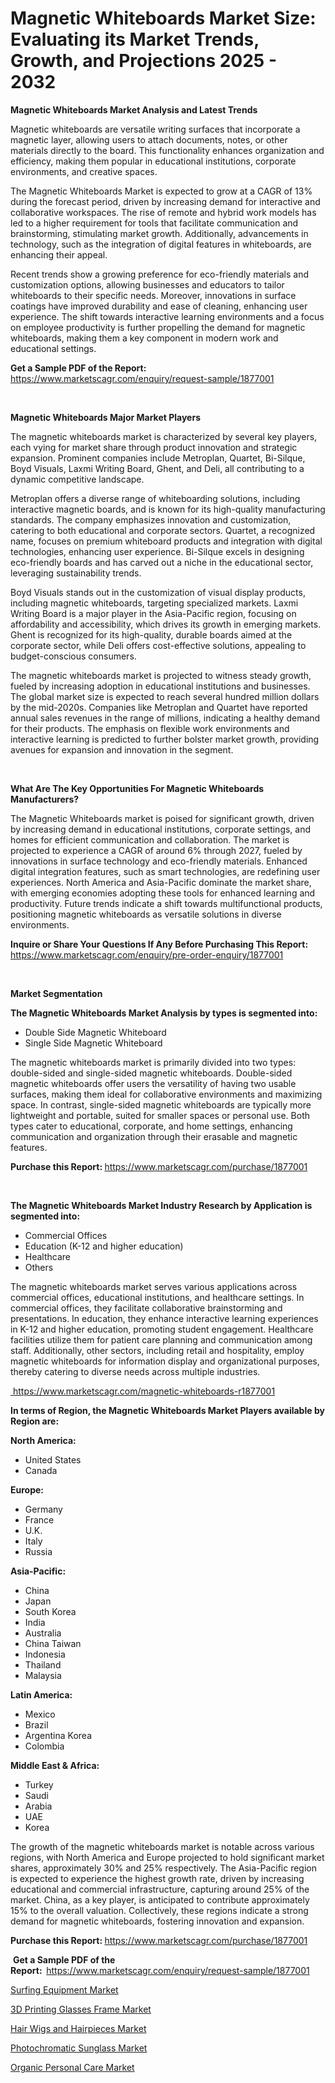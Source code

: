 <p><h1>Magnetic Whiteboards Market Size: Evaluating its Market Trends, Growth, and Projections 2025 - 2032</h1></p><p><strong>Magnetic Whiteboards Market Analysis and Latest Trends</strong></p>
<p><p>Magnetic whiteboards are versatile writing surfaces that incorporate a magnetic layer, allowing users to attach documents, notes, or other materials directly to the board. This functionality enhances organization and efficiency, making them popular in educational institutions, corporate environments, and creative spaces.</p><p>The Magnetic Whiteboards Market is expected to grow at a CAGR of 13% during the forecast period, driven by increasing demand for interactive and collaborative workspaces. The rise of remote and hybrid work models has led to a higher requirement for tools that facilitate communication and brainstorming, stimulating market growth. Additionally, advancements in technology, such as the integration of digital features in whiteboards, are enhancing their appeal. </p><p>Recent trends show a growing preference for eco-friendly materials and customization options, allowing businesses and educators to tailor whiteboards to their specific needs. Moreover, innovations in surface coatings have improved durability and ease of cleaning, enhancing user experience. The shift towards interactive learning environments and a focus on employee productivity is further propelling the demand for magnetic whiteboards, making them a key component in modern work and educational settings.</p></p>
<p><strong>Get a Sample PDF of the Report:&nbsp;</strong> <a href="https://www.marketscagr.com/enquiry/request-sample/1877001?utm_campaign=1868&utm_medium=2&utm_source=Github&utm_content=ia&utm_term=04042025&utm_id=magnetic-whiteboards">https://www.marketscagr.com/enquiry/request-sample/1877001</a></p>
<p>&nbsp;</p>
<p><strong>Magnetic Whiteboards Major Market Players</strong></p>
<p><p>The magnetic whiteboards market is characterized by several key players, each vying for market share through product innovation and strategic expansion. Prominent companies include Metroplan, Quartet, Bi-Silque, Boyd Visuals, Laxmi Writing Board, Ghent, and Deli, all contributing to a dynamic competitive landscape.</p><p>Metroplan offers a diverse range of whiteboarding solutions, including interactive magnetic boards, and is known for its high-quality manufacturing standards. The company emphasizes innovation and customization, catering to both educational and corporate sectors. Quartet, a recognized name, focuses on premium whiteboard products and integration with digital technologies, enhancing user experience. Bi-Silque excels in designing eco-friendly boards and has carved out a niche in the educational sector, leveraging sustainability trends.</p><p>Boyd Visuals stands out in the customization of visual display products, including magnetic whiteboards, targeting specialized markets. Laxmi Writing Board is a major player in the Asia-Pacific region, focusing on affordability and accessibility, which drives its growth in emerging markets. Ghent is recognized for its high-quality, durable boards aimed at the corporate sector, while Deli offers cost-effective solutions, appealing to budget-conscious consumers.</p><p>The magnetic whiteboards market is projected to witness steady growth, fueled by increasing adoption in educational institutions and businesses. The global market size is expected to reach several hundred million dollars by the mid-2020s. Companies like Metroplan and Quartet have reported annual sales revenues in the range of millions, indicating a healthy demand for their products. The emphasis on flexible work environments and interactive learning is predicted to further bolster market growth, providing avenues for expansion and innovation in the segment.</p></p>
<p>&nbsp;</p>
<p><strong>What Are The Key Opportunities For Magnetic Whiteboards Manufacturers?</strong></p>
<p><p>The Magnetic Whiteboards market is poised for significant growth, driven by increasing demand in educational institutions, corporate settings, and homes for efficient communication and collaboration. The market is projected to experience a CAGR of around 6% through 2027, fueled by innovations in surface technology and eco-friendly materials. Enhanced digital integration features, such as smart technologies, are redefining user experiences. North America and Asia-Pacific dominate the market share, with emerging economies adopting these tools for enhanced learning and productivity. Future trends indicate a shift towards multifunctional products, positioning magnetic whiteboards as versatile solutions in diverse environments.</p></p>
<p><strong>Inquire or Share Your Questions If Any Before Purchasing This Report:</strong> <a href="https://www.marketscagr.com/enquiry/pre-order-enquiry/1877001?utm_campaign=1868&utm_medium=2&utm_source=Github&utm_content=ia&utm_term=04042025&utm_id=magnetic-whiteboards">https://www.marketscagr.com/enquiry/pre-order-enquiry/1877001</a></p>
<p>&nbsp;</p>
<p><strong>Market Segmentation</strong></p>
<p><strong>The Magnetic Whiteboards Market Analysis by types is segmented into:</strong></p>
<p><ul><li>Double Side Magnetic Whiteboard</li><li>Single Side Magnetic Whiteboard</li></ul></p>
<p><p>The magnetic whiteboards market is primarily divided into two types: double-sided and single-sided magnetic whiteboards. Double-sided magnetic whiteboards offer users the versatility of having two usable surfaces, making them ideal for collaborative environments and maximizing space. In contrast, single-sided magnetic whiteboards are typically more lightweight and portable, suited for smaller spaces or personal use. Both types cater to educational, corporate, and home settings, enhancing communication and organization through their erasable and magnetic features.</p></p>
<p><strong>Purchase this Report:&nbsp;</strong><a href="https://www.marketscagr.com/purchase/1877001?utm_campaign=1868&utm_medium=2&utm_source=Github&utm_content=ia&utm_term=04042025&utm_id=magnetic-whiteboards">https://www.marketscagr.com/purchase/1877001</a></p>
<p>&nbsp;</p>
<p><strong>The Magnetic Whiteboards Market Industry Research by Application is segmented into:</strong></p>
<p><ul><li>Commercial Offices</li><li>Education (K-12 and higher education)</li><li>Healthcare</li><li>Others</li></ul></p>
<p><p>The magnetic whiteboards market serves various applications across commercial offices, educational institutions, and healthcare settings. In commercial offices, they facilitate collaborative brainstorming and presentations. In education, they enhance interactive learning experiences in K-12 and higher education, promoting student engagement. Healthcare facilities utilize them for patient care planning and communication among staff. Additionally, other sectors, including retail and hospitality, employ magnetic whiteboards for information display and organizational purposes, thereby catering to diverse needs across multiple industries.</p></p>
<p><a href="https://www.marketscagr.com/magnetic-whiteboards-r1877001?utm_campaign=1868&utm_medium=2&utm_source=Github&utm_content=ia&utm_term=04042025&utm_id=magnetic-whiteboards">&nbsp;https://www.marketscagr.com/magnetic-whiteboards-r1877001</a></p>
<p><strong>In terms of Region, the Magnetic Whiteboards Market Players available by Region are:</strong></p>
<p>
    <p> <strong> North America: </strong>
        <ul>
            <li>United States</li>
            <li>Canada</li>
        </ul>
        </p> 
    <p> <strong> Europe: </strong>
        <ul>
            <li>Germany</li>
            <li>France</li>
            <li>U.K.</li>
            <li>Italy</li>
            <li>Russia</li>
        </ul>
        </p> 
    <p> <strong> Asia-Pacific: </strong>
        <ul>
            <li>China</li>
            <li>Japan</li>
            <li>South Korea</li>
            <li>India</li>
            <li>Australia</li>
            <li>China Taiwan</li>
            <li>Indonesia</li>
            <li>Thailand</li>
            <li>Malaysia</li>
        </ul>
        </p> 
    <p> <strong> Latin America: </strong>
        <ul>
            <li>Mexico</li>
            <li>Brazil</li>
            <li>Argentina Korea</li>
            <li>Colombia</li>
        </ul>
        </p> 
    <p> <strong> Middle East & Africa: </strong>
        <ul>
            <li>Turkey</li>
            <li>Saudi</li>
            <li>Arabia</li>
            <li>UAE</li>
            <li>Korea</li>
        </ul>
    </p>
    </p>
<p><p>The growth of the magnetic whiteboards market is notable across various regions, with North America and Europe projected to hold significant market shares, approximately 30% and 25% respectively. The Asia-Pacific region is expected to experience the highest growth rate, driven by increasing educational and commercial infrastructure, capturing around 25% of the market. China, as a key player, is anticipated to contribute approximately 15% to the overall valuation. Collectively, these regions indicate a strong demand for magnetic whiteboards, fostering innovation and expansion.</p></p>
<p><strong>Purchase this Report: </strong><a href="https://www.marketscagr.com/purchase/1877001?utm_campaign=1868&utm_medium=2&utm_source=Github&utm_content=ia&utm_term=04042025&utm_id=magnetic-whiteboards">https://www.marketscagr.com/purchase/1877001</a></p>
<p>&nbsp;<strong>Get a Sample PDF of the Report:&nbsp;&nbsp;</strong><a href="https://www.marketscagr.com/enquiry/request-sample/1877001?utm_campaign=1868&utm_medium=2&utm_source=Github&utm_content=ia&utm_term=04042025&utm_id=magnetic-whiteboards">https://www.marketscagr.com/enquiry/request-sample/1877001</a></p>
<p><strong></strong></p>
<p><p><a href="https://github.com/nyanikumchu/Market-Research-Report-List-1/blob/main/surfing-equipment-market.md?utm_campaign=1868&utm_medium=2&utm_source=Github&utm_content=ia&utm_term=04042025&utm_id=magnetic-whiteboards">Surfing Equipment Market</a></p><p><a href="https://github.com/dagnewopus/Market-Research-Report-List-1/blob/main/3d-printing-glasses-frame-market.md?utm_campaign=1868&utm_medium=2&utm_source=Github&utm_content=ia&utm_term=04042025&utm_id=magnetic-whiteboards">3D Printing Glasses Frame Market</a></p><p><a href="https://github.com/naanaafranxu/Market-Research-Report-List-1/blob/main/hair-wigs-and-hairpieces-market.md?utm_campaign=1868&utm_medium=2&utm_source=Github&utm_content=ia&utm_term=04042025&utm_id=magnetic-whiteboards">Hair Wigs and Hairpieces Market</a></p><p><a href="https://github.com/goliareanoyh/Market-Research-Report-List-1/blob/main/photochromatic-sunglass-market.md?utm_campaign=1868&utm_medium=2&utm_source=Github&utm_content=ia&utm_term=04042025&utm_id=magnetic-whiteboards">Photochromatic Sunglass Market</a></p><p><a href="https://github.com/suebabuhai/Market-Research-Report-List-1/blob/main/organic-personal-care-market.md?utm_campaign=1868&utm_medium=2&utm_source=Github&utm_content=ia&utm_term=04042025&utm_id=magnetic-whiteboards">Organic Personal Care Market</a></p></p>